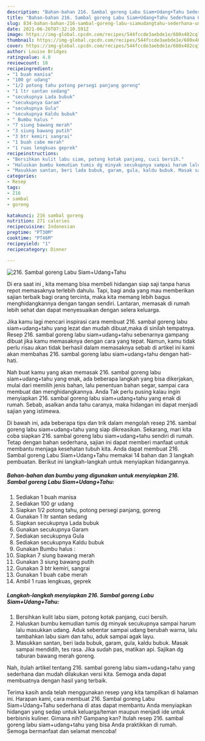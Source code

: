 ```yaml
---
description: "Bahan-bahan 216. Sambal goreng Labu Siam+Udang+Tahu Sederhana Untuk Jualan"
title: "Bahan-bahan 216. Sambal goreng Labu Siam+Udang+Tahu Sederhana Untuk Jualan"
slug: 834-bahan-bahan-216-sambal-goreng-labu-siamudangtahu-sederhana-untuk-jualan
date: 2021-06-26T07:32:10.591Z
image: https://img-global.cpcdn.com/recipes/544fccde3aebde1e/680x482cq70/216-sambal-goreng-labu-siamudangtahu-foto-resep-utama.jpg
thumbnail: https://img-global.cpcdn.com/recipes/544fccde3aebde1e/680x482cq70/216-sambal-goreng-labu-siamudangtahu-foto-resep-utama.jpg
cover: https://img-global.cpcdn.com/recipes/544fccde3aebde1e/680x482cq70/216-sambal-goreng-labu-siamudangtahu-foto-resep-utama.jpg
author: Louise Bridges
ratingvalue: 4.8
reviewcount: 10
recipeingredient:
- "1 buah manisa"
- "100 gr udang"
- "1/2 potong tahu potong persegi panjang goreng"
- "1 ltr santan sedang"
- "secukupnya Lada bubuk"
- "secukupnya Garam"
- "secukupnya Gula"
- "secukupnya Kaldu bubuk"
- " Bumbu halus "
- "7 siung bawang merah"
- "3 siung bawang putih"
- "3 btr kemiri sangrai"
- "1 buah cabe merah"
- "1 ruas lengkuas geprek"
recipeinstructions:
- "Bersihkan kulit labu siam, potong kotak panjang, cuci bersih."
- "Haluskan bumbu kemudian tumis dg minyak secukupnya sampai harum lalu masukkan udang. Aduk sebentar sampai udang berubah warna, lalu tambahkan labu siam dan tahu, aduk sampai agak layu."
- "Masukkan santan, beri lada bubuk, garam, gula, kaldu bubuk. Masak sampai mendidih, tes rasa. Jika sudah pas, matikan api. Sajikan dg taburan bawang merah goreng."
categories:
- Resep
tags:
- 216
- sambal
- goreng

katakunci: 216 sambal goreng 
nutrition: 271 calories
recipecuisine: Indonesian
preptime: "PT30M"
cooktime: "PT46M"
recipeyield: "1"
recipecategory: Dinner

---
```



![216. Sambal goreng Labu Siam+Udang+Tahu](https://img-global.cpcdn.com/recipes/544fccde3aebde1e/680x482cq70/216-sambal-goreng-labu-siamudangtahu-foto-resep-utama.jpg)

Di era  saat ini , kita memang bisa membeli hidangan siap saji tanpa harus repot memasaknya terlebih dahulu. Tapi, bagi anda yang mau memberikan sajian terbaik bagi orang tercinta, maka kita memang lebih bagus menghidangkannya dengan tangan sendiri. Lantaran, memasak di rumah lebih sehat dan dapat menyesuaikan dengan selera keluarga.

Jika kamu lagi mencari inspirasi cara membuat 216. sambal goreng labu siam+udang+tahu yang lezat dan mudah dibuat,maka di sinilah tempatnya. Resep 216. sambal goreng labu siam+udang+tahu  sebenarnya gampang dibuat jika kamu memasaknya dengan cara yang tepat. Namun, kamu tidak perlu risau akan tidak berhasil dalam memasaknya 
sebab di artikel ini kami akan membahas 216. sambal goreng labu siam+udang+tahu dengan hati-hati.  



Nah buat kamu yang akan memasak 216. sambal goreng labu siam+udang+tahu yang enak, ada beberapa langkah yang bisa dikerjakan, mulai dari memilih jenis bahan, lalu penentuan bahan segar, sampai cara membuat dan menghidangkannya. Anda Tak perlu pusing kalau ingin menyiapkan 216. sambal goreng labu siam+udang+tahu yang enak di rumah. Sebab, asalkan anda  tahu caranya, maka hidangan ini dapat menjadi sajian yang istimewa.

Di bawah ini, ada beberapa tips dan trik dalam mengolah resep 216. sambal goreng labu siam+udang+tahu yang siap dikreasikan. Sekarang, mari kita coba siapkan 216. sambal goreng labu siam+udang+tahu sendiri di rumah. Tetap dengan bahan sederhana, sajian ini dapat memberi manfaat untuk membantu menjaga kesehatan tubuh kita. Anda dapat membuat 216. Sambal goreng Labu Siam+Udang+Tahu memakai 14 bahan dan 3 langkah pembuatan. Berikut ini langkah-langkah untuk menyiapkan hidangannya.

<!--inarticleads1-->

##### Bahan-bahan dan bumbu yang digunakan untuk menyiapkan 216. Sambal goreng Labu Siam+Udang+Tahu:

1. Sediakan 1 buah manisa
1. Sediakan 100 gr udang
1. Siapkan 1/2 potong tahu, potong persegi panjang, goreng
1. Gunakan 1 ltr santan sedang
1. Siapkan secukupnya Lada bubuk
1. Gunakan secukupnya Garam
1. Sediakan secukupnya Gula
1. Sediakan secukupnya Kaldu bubuk
1. Gunakan  Bumbu halus :
1. Siapkan 7 siung bawang merah
1. Gunakan 3 siung bawang putih
1. Gunakan 3 btr kemiri, sangrai
1. Gunakan 1 buah cabe merah
1. Ambil 1 ruas lengkuas, geprek




<!--inarticleads2-->

##### Langkah-langkah menyiapkan 216. Sambal goreng Labu Siam+Udang+Tahu:

1. Bersihkan kulit labu siam, potong kotak panjang, cuci bersih.
1. Haluskan bumbu kemudian tumis dg minyak secukupnya sampai harum lalu masukkan udang. Aduk sebentar sampai udang berubah warna, lalu tambahkan labu siam dan tahu, aduk sampai agak layu.
1. Masukkan santan, beri lada bubuk, garam, gula, kaldu bubuk. Masak sampai mendidih, tes rasa. Jika sudah pas, matikan api. Sajikan dg taburan bawang merah goreng.




Nah, itulah artikel tentang  216. sambal goreng labu siam+udang+tahu  yang sederhana dan mudah dilakukan versi kita. Semoga anda dapat membuatnya dengan hasil yang terbaik. 

Terima kasih anda telah menggunakan resep yang kita tampilkan di halaman ini. Harapan kami, cara membuat  216. Sambal goreng Labu Siam+Udang+Tahu sederhana di atas dapat membantu Anda menyiapkan hidangan yang sedap untuk keluarga/teman maupun menjadi ide untuk berbisnis kuliner. Gimana nih? Gampang kan? Itulah resep 216. sambal goreng labu siam+udang+tahu yang bisa Anda praktikkan di rumah. Semoga bermanfaat dan selamat mencoba!

